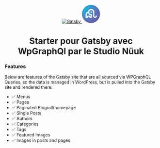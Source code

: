 <p align="center">
  <a href="https://www.gatsbyjs.org">
    <img alt="Gatsby" src="https://www.gatsbyjs.org/monogram.svg" width="60" />
  </a>
  <a href="https://www.wpgraphql.com">
    <img alt="Gatsby" src="https://github.com/wp-graphql/wp-graphql/raw/develop/img/logo.png" width="60" />
  </a>
</p>
<h1 align="center">
  Starter pour Gatsby avec WpGraphQl par le Studio Nüuk
</h1>

### Features

Below are features of the Gatsby site that are all sourced via WPGraphQL Queries, so the data is 
managed in WordPress, but is pulled into the Gatsby site and rendered there:

- :white_check_mark: Menus
- :white_check_mark: Pages
- :white_check_mark: Paginated Blogroll/homepage
- :white_check_mark: Single Posts
- :white_check_mark: Authors
- :white_check_mark: Categories
- :white_check_mark: Tags
- :white_check_mark: Featured Images
- :white_check_mark: Images in posts and pages
